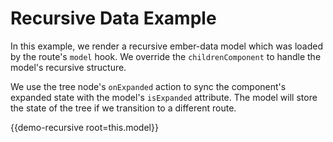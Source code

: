 # Recursive Data Example

In this example, we render a recursive ember-data model which was loaded by the
route's `model` hook. We override the `childrenComponent` to handle the model's
recursive structure.

We use the tree node's `onExpanded` action to sync the component's expanded
state with the model's `isExpanded` attribute. The model will store the state
of the tree if we transition to a different route.

{{demo-recursive root=this.model}}
